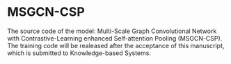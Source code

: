 # MSGCN-CSP
The source code of the model: Multi-Scale Graph Convolutional Network with Contrastive-Learning enhanced Self-attention Pooling (MSGCN-CSP). 
The training code will be realeased after the acceptance of this manuscript, which is submitted to Knowledge-based Systems.
